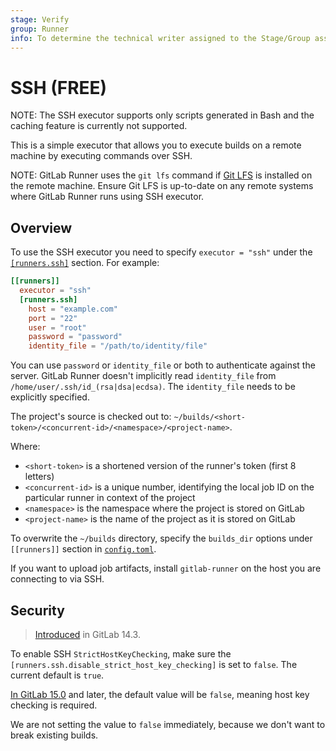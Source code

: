 ```yaml
---
stage: Verify
group: Runner
info: To determine the technical writer assigned to the Stage/Group associated with this page, see https://about.gitlab.com/handbook/engineering/ux/technical-writing/#assignments
---
```


# SSH **(FREE)**

NOTE:
The SSH executor supports only scripts generated in Bash and the caching feature
is currently not supported.

This is a simple executor that allows you to execute builds on a remote machine
by executing commands over SSH.

NOTE:
GitLab Runner uses the `git lfs` command if [Git LFS](https://git-lfs.github.com) is installed on the remote machine.
Ensure Git LFS is up-to-date on any remote systems where GitLab Runner runs using SSH executor.

## Overview

To use the SSH executor you need to specify `executor = "ssh"` under the
[`[runners.ssh]`](../configuration/advanced-configuration.md#the-runnersssh-section) section. For example:

```toml
[[runners]]
  executor = "ssh"
  [runners.ssh]
    host = "example.com"
    port = "22"
    user = "root"
    password = "password"
    identity_file = "/path/to/identity/file"
```

You can use `password` or `identity_file` or both to authenticate against the
server. GitLab Runner doesn't implicitly read `identity_file` from
`/home/user/.ssh/id_(rsa|dsa|ecdsa)`. The `identity_file` needs to be
explicitly specified.

The project's source is checked out to:
`~/builds/<short-token>/<concurrent-id>/<namespace>/<project-name>`.

Where:

- `<short-token>` is a shortened version of the runner's token (first 8 letters)
- `<concurrent-id>` is a unique number, identifying the local job ID on the
  particular runner in context of the project
- `<namespace>` is the namespace where the project is stored on GitLab
- `<project-name>` is the name of the project as it is stored on GitLab

To overwrite the `~/builds` directory, specify the `builds_dir` options under
`[[runners]]` section in [`config.toml`](../configuration/advanced-configuration.md).

If you want to upload job artifacts, install `gitlab-runner` on the host you are
connecting to via SSH.

## Security

> [Introduced](https://gitlab.com/gitlab-org/gitlab-runner/-/merge_requests/3074) in GitLab 14.3.

To enable SSH `StrictHostKeyChecking`, make sure the `[runners.ssh.disable_strict_host_key_checking]` is set
to `false`. The current default is `true`.

[In GitLab 15.0](https://gitlab.com/gitlab-org/gitlab-runner/-/issues/28192) and later,
the default value will be `false`, meaning host key checking is required.

We are not setting the value to `false` immediately, because we don't want to break existing builds.
